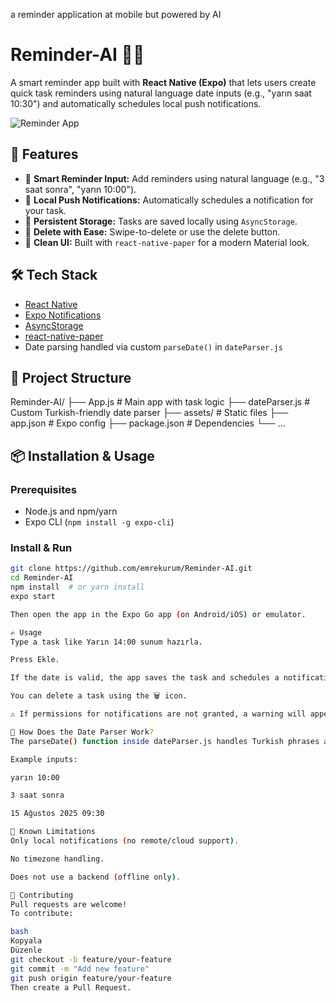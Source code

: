 a reminder application at mobile but powered by AI
# Reminder-AI 🧠⏰

A smart reminder app built with **React Native (Expo)** that lets users create quick task reminders using natural language date inputs (e.g., "yarın saat 10:30") and automatically schedules local push notifications.

![Reminder App](https://img.shields.io/badge/Built%20with-Expo%20%7C%20React%20Native-blue.svg)

## 🚀 Features

- 📅 **Smart Reminder Input:** Add reminders using natural language (e.g., "3 saat sonra", "yarın 10:00").
- 🔔 **Local Push Notifications:** Automatically schedules a notification for your task.
- 💾 **Persistent Storage:** Tasks are saved locally using `AsyncStorage`.
- 🧹 **Delete with Ease:** Swipe-to-delete or use the delete button.
- 🎨 **Clean UI:** Built with `react-native-paper` for a modern Material look.

## 🛠️ Tech Stack

- [React Native](https://reactnative.dev/)
- [Expo Notifications](https://docs.expo.dev/versions/latest/sdk/notifications/)
- [AsyncStorage](https://react-native-async-storage.github.io/async-storage/)
- [react-native-paper](https://callstack.github.io/react-native-paper/)
- Date parsing handled via custom `parseDate()` in `dateParser.js`

## 📂 Project Structure

Reminder-AI/
├── App.js # Main app with task logic
├── dateParser.js # Custom Turkish-friendly date parser
├── assets/ # Static files
├── app.json # Expo config
├── package.json # Dependencies
└── ...


## 📦 Installation & Usage

### Prerequisites

- Node.js and npm/yarn
- Expo CLI (`npm install -g expo-cli`)

### Install & Run

```bash
git clone https://github.com/emrekurum/Reminder-AI.git
cd Reminder-AI
npm install  # or yarn install
expo start

Then open the app in the Expo Go app (on Android/iOS) or emulator.

✍️ Usage
Type a task like Yarın 14:00 sunum hazırla.

Press Ekle.

If the date is valid, the app saves the task and schedules a notification.

You can delete a task using the 🗑️ icon.

⚠️ If permissions for notifications are not granted, a warning will appear.

🧠 How Does the Date Parser Work?
The parseDate() function inside dateParser.js handles Turkish phrases and attempts to convert them into valid Date objects for scheduling notifications.

Example inputs:

yarın 10:00

3 saat sonra

15 Ağustos 2025 09:30

📌 Known Limitations
Only local notifications (no remote/cloud support).

No timezone handling.

Does not use a backend (offline only).

🤝 Contributing
Pull requests are welcome!
To contribute:

bash
Kopyala
Düzenle
git checkout -b feature/your-feature
git commit -m "Add new feature"
git push origin feature/your-feature
Then create a Pull Request.
